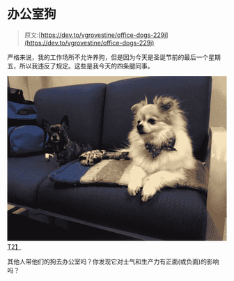 # 办公室狗

> 原文:[https://dev.to/vgrovestine/office-dogs-229j](https://dev.to/vgrovestine/office-dogs-229j)

严格来说，我的工作场所不允许养狗，但是因为今天是圣诞节前的最后一个星期五，所以我违反了规定。这些是我今天的四条腿同事。

[![Dec 22/17 office chihuahuas](img/1d4ff61f2615ce4e918f48ead4740043.png)T2】](https://res.cloudinary.com/practicaldev/image/fetch/s--M9Lmu67---/c_limit%2Cf_auto%2Cfl_progressive%2Cq_auto%2Cw_880/http://vincent.grovestine.com/_share/171222-psmox_at_office.jpg)

其他人带他们的狗去办公室吗？你发现它对士气和生产力有正面(或负面)的影响吗？
